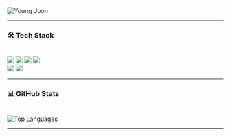 <div class="header">
      <img src="https://capsule-render.vercel.app/api?type=transparent&fontColor=F5C0CA&text=YoungJoon%20&height=150&fontSize=60&descAlignY=75&descAlign=60" alt="Young Joon">
</div>

---

<h3>🛠 Tech Stack</h3>
<br>
<div>
    <img src="https://img.shields.io/badge/GIT-E44C30?style=for-the-badge&logo=git&logoColor=white">
    <img src="https://img.shields.io/badge/Python-3776AB?style=for-the-badge&logo=python&logoColor=white">
    <img src="https://img.shields.io/badge/Java-ED8B00?style=for-the-badge&logo=openjdk&logoColor=white">
    <img src="https://img.shields.io/badge/spring-6DB33F?style=for-the-badge&logo=spring&logoColor=white"> 
    <br>
    <img src="https://img.shields.io/badge/MySQL-00000F?style=for-the-badge&logo=mysql&logoColor=white">
    <img src="https://img.shields.io/badge/docker-%230db7ed.svg?style=for-the-badge&logo=docker&logoColor=white">
</div>

---

<h3>📊 GitHub Stats</h3>
<br>
<div>
    <img src="https://github-readme-stats.vercel.app/api/top-langs/?username=LYJ0304&hide_border=true&card_width=400&layout=compact" alt="Top Languages">
</div>

---

